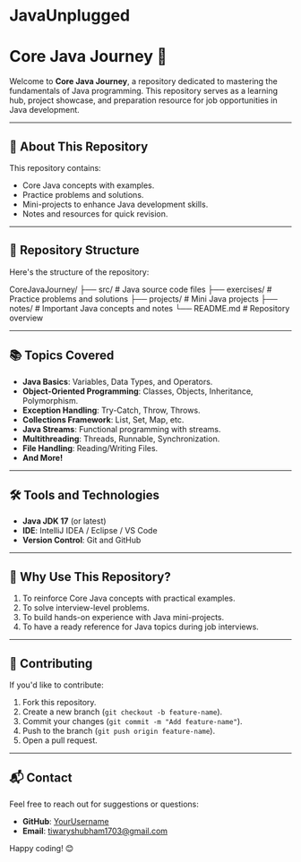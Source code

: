 # JavaUnplugged
# Core Java Journey 🚀

Welcome to **Core Java Journey**, a repository dedicated to mastering the fundamentals of Java programming. This repository serves as a learning hub, project showcase, and preparation resource for job opportunities in Java development.

---

## 📝 About This Repository
This repository contains:
- Core Java concepts with examples.
- Practice problems and solutions.
- Mini-projects to enhance Java development skills.
- Notes and resources for quick revision.

---

## 📂 Repository Structure
Here's the structure of the repository:

CoreJavaJourney/ ├── src/ # Java source code files ├── exercises/ # Practice problems and solutions ├── projects/ # Mini Java projects ├── notes/ # Important Java concepts and notes └── README.md # Repository overview

---

## 📚 Topics Covered
- **Java Basics**: Variables, Data Types, and Operators.
- **Object-Oriented Programming**: Classes, Objects, Inheritance, Polymorphism.
- **Exception Handling**: Try-Catch, Throw, Throws.
- **Collections Framework**: List, Set, Map, etc.
- **Java Streams**: Functional programming with streams.
- **Multithreading**: Threads, Runnable, Synchronization.
- **File Handling**: Reading/Writing Files.
- **And More!**

---

## 🛠️ Tools and Technologies
- **Java JDK 17** (or latest)
- **IDE**: IntelliJ IDEA / Eclipse / VS Code
- **Version Control**: Git and GitHub

---

## 🌟 Why Use This Repository?
1. To reinforce Core Java concepts with practical examples.
2. To solve interview-level problems.
3. To build hands-on experience with Java mini-projects.
4. To have a ready reference for Java topics during job interviews.

---

## 🤝 Contributing
If you'd like to contribute:
1. Fork this repository.
2. Create a new branch (`git checkout -b feature-name`).
3. Commit your changes (`git commit -m "Add feature-name"`).
4. Push to the branch (`git push origin feature-name`).
5. Open a pull request.

---

## 📬 Contact
Feel free to reach out for suggestions or questions:
- **GitHub**: [YourUsername](https://github.com/YourUsername)
- **Email**: tiwaryshubham1703@gmail.com

Happy coding! 😊
